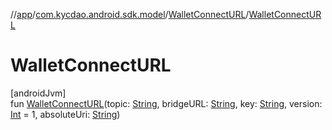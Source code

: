 //[app](../../../index.md)/[com.kycdao.android.sdk.model](../index.md)/[WalletConnectURL](index.md)/[WalletConnectURL](-wallet-connect-u-r-l.md)

# WalletConnectURL

[androidJvm]\
fun [WalletConnectURL](-wallet-connect-u-r-l.md)(topic: [String](https://kotlinlang.org/api/latest/jvm/stdlib/kotlin/-string/index.html), bridgeURL: [String](https://kotlinlang.org/api/latest/jvm/stdlib/kotlin/-string/index.html), key: [String](https://kotlinlang.org/api/latest/jvm/stdlib/kotlin/-string/index.html), version: [Int](https://kotlinlang.org/api/latest/jvm/stdlib/kotlin/-int/index.html) = 1, absoluteUri: [String](https://kotlinlang.org/api/latest/jvm/stdlib/kotlin/-string/index.html))

